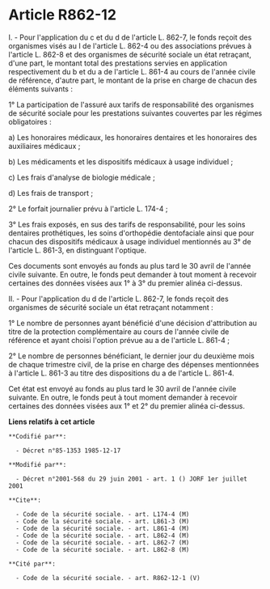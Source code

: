 # Article R862-12

I. - Pour l'application du c et du d de l'article L. 862-7, le fonds reçoit des organismes visés au I de l'article L. 862-4
ou des associations prévues à l'article L. 862-8 et des organismes de sécurité sociale un état retraçant, d'une part, le
montant total des prestations servies en application respectivement du b et du a de l'article L. 861-4 au cours de l'année
civile de référence, d'autre part, le montant de la prise en charge de chacun des éléments suivants :

1° La participation de l'assuré aux tarifs de responsabilité des organismes de sécurité sociale pour les prestations
suivantes couvertes par les régimes obligatoires :

a) Les honoraires médicaux, les honoraires dentaires et les honoraires des auxiliaires médicaux ;

b) Les médicaments et les dispositifs médicaux à usage individuel ;

c) Les frais d'analyse de biologie médicale ;

d) Les frais de transport ;

2° Le forfait journalier prévu à l'article L. 174-4 ;

3° Les frais exposés, en sus des tarifs de responsabilité, pour les soins dentaires prothétiques, les soins d'orthopédie
dentofaciale ainsi que pour chacun des dispositifs médicaux à usage individuel mentionnés au 3° de l'article L. 861-3, en
distinguant l'optique.

Ces documents sont envoyés au fonds au plus tard le 30 avril de l'année civile suivante. En outre, le fonds peut demander à
tout moment à recevoir certaines des données visées aux 1° à 3° du premier alinéa ci-dessus.

II. - Pour l'application du d de l'article L. 862-7, le fonds reçoit des organismes de sécurité sociale un état retraçant
notamment :

1° Le nombre de personnes ayant bénéficié d'une décision d'attribution au titre de la protection complémentaire au cours de
l'année civile de référence et ayant choisi l'option prévue au a de l'article L. 861-4 ;

2° Le nombre de personnes bénéficiant, le dernier jour du deuxième mois de chaque trimestre civil, de la prise en charge des
dépenses mentionnées à l'article L. 861-3 au titre des dispositions du a de l'article L. 861-4.

Cet état est envoyé au fonds au plus tard le 30 avril de l'année civile suivante. En outre, le fonds peut à tout moment
demander à recevoir certaines des données visées aux 1° et 2° du premier alinéa ci-dessus.

**Liens relatifs à cet article**

	**Codifié par**:

	  - Décret n°85-1353 1985-12-17

	**Modifié par**:

	  - Décret n°2001-568 du 29 juin 2001 - art. 1 () JORF 1er juillet 2001

	**Cite**:

	  - Code de la sécurité sociale. - art. L174-4 (M)
	  - Code de la sécurité sociale. - art. L861-3 (M)
	  - Code de la sécurité sociale. - art. L861-4 (M)
	  - Code de la sécurité sociale. - art. L862-4 (M)
	  - Code de la sécurité sociale. - art. L862-7 (M)
	  - Code de la sécurité sociale. - art. L862-8 (M)

	**Cité par**:

	  - Code de la sécurité sociale. - art. R862-12-1 (V)
